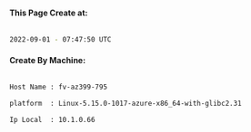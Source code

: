 
   
#### This Page Create at:

```bash

2022-09-01 - 07:47:50 UTC

```

#### Create By Machine:

```bash

Host Name : fv-az399-795

platform  : Linux-5.15.0-1017-azure-x86_64-with-glibc2.31

Ip Local  : 10.1.0.66

```

